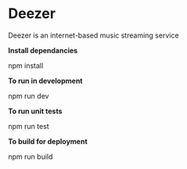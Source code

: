 # Deezer

Deezer is an internet-based music streaming service

**Install dependancies**

npm install

**To run in development**

npm run dev

**To run unit tests**

npm run test

**To build for deployment**

npm run build

